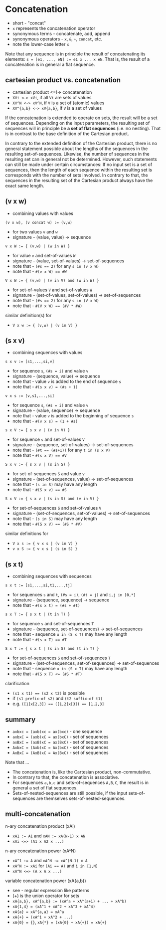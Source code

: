 
<!-- ======================================================================= -->
# Concatenation

* short - "concat"
* `x` represents the concatenation operator
* synonymous terms - concatenate, add, append
* synonymous operators - `x`, `&`, `+`, `concat`, etc.
* note the lower-case letter `x`

Note that any sequence is in principle the result of concatenating its elements:
`s = [e1, ..., eN] := e1 x ... x eN`. That is, the result of a concatenation is
in general a flat sequence.

<!-- ======================================================================= -->
## cartesian product vs. concatenation

* cartesian product <=!=> concatenation
* `XVi <-> xVi`, if all `Vi` are sets of values
* `XV^N <-> xV^N`, if `V` is a set of (atomic) values
* `XV^{a,b} <-> xV{a,b}`, if `V` is a set of values

If the concatenation is extended to operate on sets, the result will be a set
of sequences. Depending on the input parameters, the resulting set of sequences
will in principle be **a set of flat sequences** (i.e. no nesting). That is in
contrast to the base definition of the Cartesian product.

In contrary to the extended definition of the Cartesian product, there is no
general statement possible about the lengths of the sequences in the resulting
set-of-sequences. Likewise, the number of sequences in the resulting set can in
general not be determined. However, such statements can still be made under
certain circumstances: If no input set is a set of sequences, then the length
of each sequence within the resulting set is corresponds with the number of
sets involved. In contrary to that, the sequences in the resulting set of the
Cartesian product always have the exact same length.

<!-- ======================================================================= -->
## (v x w)

* combining values with values

`(v x w), (v concat w) := (v,w)`

* for two values `v` and `w`
* signature - (value, value) -> sequence

`v x W := { (v,w) | (w in W) }`

* for value `v` and set-of-values `W`
* signature - (value, set-of-values) -> set-of-sequences
* note that - `(#s == 2)` for any `s in (v x W)`
* note that - `#(v x W) == #W`

`V x W := { (v,w) | (v in V) and (w in W) }`

* for set-of-values `V` and set-of-values `W`
* signature - (set-of-values, set-of-values) -> set-of-sequences
* note that - `(#s == 2)` for any `s in (V x W)`
* note that - `#(V x W) == (#V * #W)`

similar definition(s) for

* `V x w := { (v,w) | (v in V) }`

<!-- ======================================================================= -->
## (s x v)

* combining sequences with values

`s x v := [s1,...,si,v]`

* for sequence `s`, `(#s = i)` and value `v`
* signature - (sequence, value) -> sequence
* note that - value `v` is added to the end of sequence `s`
* note that - `#(s x v) = (#s + 1)`

`v x s := [v,s1,...,si]`

* for sequence `s`, `(#s = i)` and value `v`
* signature - (value, sequence) -> sequence
* note that - value `v` is added to the beginning of sequence `s`
* note that - `#(v x s) = (1 + #s)`

`s x V := { s x v | (v in V) }`

* for sequence `s` and set-of-values `V`
* signature - (sequence, set-of-values) -> set-of-sequences
* note that - `(#t == (#s+1))` for any `t in (s x V)`
* note that - `#(s x V) == #V`

`S x v := { s x v | (s in S) }`

* for set-of-sequences `S` and value `v`
* signature - (set-of-sequences, value) -> set-of-sequences
* note that - `(s in S)` may have any length
* note that - `#(S x v) == #S`

`S x V := { s x v | (s in S) and (v in V) }`

* for set-of-sequences `S` and set-of-values `V`
* signature - (set-of-sequences, set-of-values) -> set-of-sequences
* note that - `(s in S)` may have any length
* note that - `#(S x V) == (#S * #V)`

similar definitions for

* `V x s := { v x s | (v in V) }`
* `v x S := { v x s | (s in S) }`

<!-- ======================================================================= -->
## (s x t)

* combining sequences with sequences

`s x t := [s1,...,si,t1,...,tj]`

* for sequences `s` and `t`, `(#s = i)`, `(#t = j)` and `i,j in [0,*]`
* signature - (sequence, sequence) -> sequence
* note that - `#(s x t) = (#s + #t)`

`s x T := { s x t | (t in T) }`

* for sequence `s` and set-of-sequences `T`
* signature - (sequence, set-of-sequences) -> set-of-sequences
* note that - sequence `u in (S x T)` may have any length
* note that - `#(s x T) == #T`

`S x T := { s x t | (s in S) and (t in T) }`

* for set-of-sequences `S` and set-of-sequences `T`
* signature - (set-of-sequences, set-of-sequences) -> set-of-sequences
* note that - sequence `u in (S x T)` may have any length
* note that - `#(S x T) <= (#S * #T)`

clarification

* `(s1 x t1) == (s2 x t2)` is possible
* if `(s1 prefix-of s2)` and `(t2 suffix-of t1)`
* e.g. `([1]x[2,3]) == ([1,2]x[3]) == [1,2,3]`

<!-- ======================================================================= -->
## summary

* `axbxc = (axb)xc = ax(bxc)` - one sequence
* `axbxC = (axb)xC = ax(bxC)` - set of sequences
* `axBxC = (axB)xC = ax(BxC)` - set of sequences
* `AxbxC = (Axb)xC = Ax(bxC)` - set of sequences
* `AxBxC = (AxB)xC = Ax(BxC)` - set of sequences

Note that ...

* The concatenation is, like the Cartesian product, non-commutative.
* In contrary to that, the concatenation is associative.
* For sequences `a,b,c` and sets-of-sequences `A,B,C`,
  the result is in general a set of flat sequences.
* Sets-of-nested-sequences are still possible, if the input
  sets-of-sequences are themselves sets-of-nested-sequences.

<!-- ======================================================================= -->
## multi-concatenation

n-ary concatenation product (xAi)

* `xA1 := A1` and `xAN := xA(N-1) x AN`
* `xAi <=> (A1 x A2 x ...)`

n-ary concatenation power (xA^N)

* `xA^1 := A` and `xA^N := xA^(N-1) x A`
* `xA^N := xAi` for `(Ai == A)` and `i in [1,N]`
* `xA^N <=> (A x A x ...)`

variable concatenation power (xA{a,b})

* see - regular expression like patterns
* (+) is the union operator for sets
* `xA{a,b}, xA^{a,b} := (xA^a + xA^(a+1) + ... + xA^b)`
* `xA{1,4} = (xA^1 + xA^2 + xA^3 + xA^4)`
* `xA{a} = xA^{a,a} = xA^a`
* `xA{+} = (xA^1 + xA^2 + ...)`
* `xA{0} = {}`, `xA{*} = (xA{0} + xA{+}) = xA{+}`
